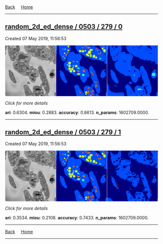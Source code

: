 
[Back](..)&nbsp;&nbsp;&nbsp;&nbsp;&nbsp;[Home](https://leapmanlab.github.io/snapshots)

---

<div class="summary"><a href="0"><h2>random_2d_ed_dense / 0503 / 279 / 0</h2></a><p>Created 07 May 2019, 11:56:53
</p><a href="0"><img src="0/media/summary.png" align="center"></a><p>
<i>Click for more details</i>
</p></div>

**ari**: 0.6304. **miou**: 0.2883. **accuracy**: 0.8613. **n_params**: 1602709.0000. 

---

<div class="summary"><a href="1"><h2>random_2d_ed_dense / 0503 / 279 / 1</h2></a><p>Created 07 May 2019, 11:56:53
</p><a href="1"><img src="1/media/summary.png" align="center"></a><p>
<i>Click for more details</i>
</p></div>

**ari**: 0.3534. **miou**: 0.2108. **accuracy**: 0.7433. **n_params**: 1602709.0000. 

---

[Back](..)&nbsp;&nbsp;&nbsp;&nbsp;&nbsp;[Home](https://leapmanlab.github.io/snapshots)

---